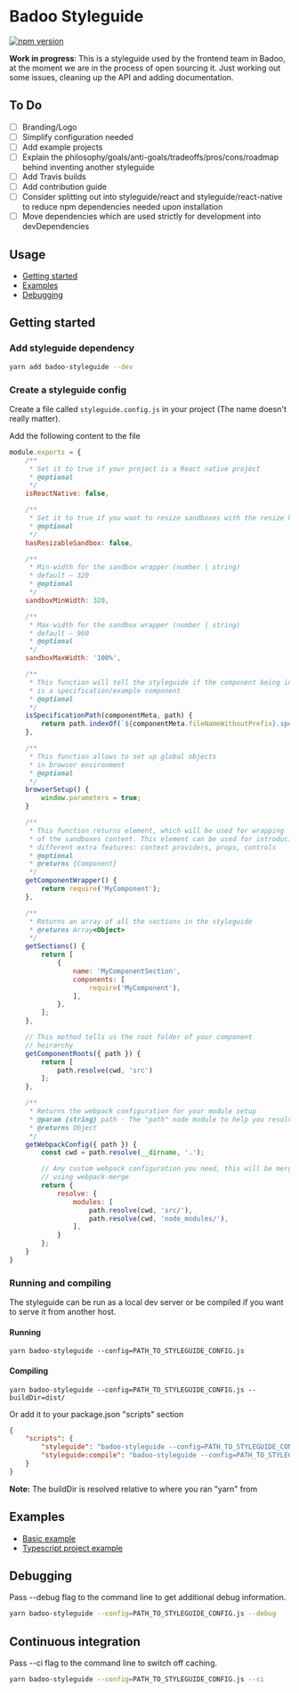 # Badoo Styleguide

[![npm version](https://badge.fury.io/js/badoo-styleguide.svg)](https://badge.fury.io/js/badoo-styleguide)

**Work in progress**: This is a styleguide used by the frontend team in Badoo, at the moment we are in the process of open sourcing it. Just working out some issues, cleaning up the API and adding documentation.

## To Do

* [ ] Branding/Logo
* [ ] Simplify configuration needed
* [ ] Add example projects
* [ ] Explain the philosophy/goals/anti-goals/tradeoffs/pros/cons/roadmap behind inventing another styleguide
* [ ] Add Travis builds
* [ ] Add contribution guide
* [ ] Consider splitting out into styleguide/react and styleguide/react-native to reduce npm dependencies needed upon installation
* [ ] Move dependencies which are used strictly for development into devDependencies

## Usage

* [Getting started](#getting-started)
* [Examples](#examples)
* [Debugging](#debugging)

## Getting started

### Add styleguide dependency

```bash
yarn add badoo-styleguide --dev
```

### Create a styleguide config

Create a file called `styleguide.config.js` in your project (The name doesn't really matter).

Add the following content to the file

```js
module.exports = {
    /**
     * Set it to true if your project is a React native project
     * @optional
     */
    isReactNative: false,

    /**
     * Set it to true if you want to resize sandboxes with the resize handle
     * @optional
     */
    hasResizableSandbox: false,

    /**
     * Min-width for the sandbox wrapper (number | string)
     * default – 320
     * @optional
     */
    sandboxMinWidth: 320,

    /**
     * Max-width for the sandbox wrapper (number | string)
     * default – 960
     * @optional
     */
    sandboxMaxWidth: '100%',

    /**
     * This function will tell the styleguide if the component being included
     * is a specification/example component
     * @optional
     */
    isSpecificationPath(componentMeta, path) {
        return path.indexOf(`${componentMeta.fileNameWithoutPrefix}.spec`) !== -1;
    },

    /**
     * This function allows to set up global objects 
     * in browser environment
     * @optional
     */
    browserSetup() {
        window.parameters = true;
    }

    /**
     * This function returns element, which will be used for wrapping
     * of the sandboxes content. This element can be used for introducing
     * different extra features: context providers, props, controls
     * @optional
     * @returns {Component}
     */
    getComponentWrapper() {
        return require('MyComponent');
    },

    /**
     * Returns an array of all the sections in the styleguide
     * @returns Array<Object>
     */
    getSections() {
        return [
            {
                name: 'MyComponentSection',
                components: [
                    require('MyComponent'),
                ],
            },
        ];
    },

    // This method tells us the root folder of your component
    // heirarchy
    getComponentRoots({ path }) {
        return [
            path.resolve(cwd, 'src')
        ];
    },

    /**
     * Returns the webpack configuration for your module setup
     * @param {string} path - The "path" node module to help you resolve any paths
     * @returns Object
     */
    getWebpackConfig({ path }) {
        const cwd = path.resolve(__dirname, '.');

        // Any custom webpack configuration you need, this will be merged
        // using webpack-merge
        return {
            resolve: {
                modules: [
                    path.resolve(cwd, 'src/'),
                    path.resolve(cwd, 'node_modules/'),
                ],
            }
        };
    }
}
```

### Running and compiling

The styleguide can be run as a local dev server or be compiled if you want to serve it from another host.

#### Running

```yarn badoo-styleguide --config=PATH_TO_STYLEGUIDE_CONFIG.js```

#### Compiling

```yarn badoo-styleguide --config=PATH_TO_STYLEGUIDE_CONFIG.js --buildDir=dist/```

Or add it to your package.json "scripts" section

```json
{
    "scripts": {
        "styleguide": "badoo-styleguide --config=PATH_TO_STYLEGUIDE_CONFIG.js",
        "styleguide:compile": "badoo-styleguide --config=PATH_TO_STYLEGUIDE_CONFIG.js --buildDir=dist/"
    }
}
```

**Note:** The buildDir is resolved relative to where you ran "yarn" from

## Examples

* [Basic example](./examples/basic)
* [Typescript project example](./examples/typescript)

## Debugging

Pass --debug flag to the command line to get additional debug information.

```bash
yarn badoo-styleguide --config=PATH_TO_STYLEGUIDE_CONFIG.js --debug
```

## Continuous integration

Pass --ci flag to the command line to switch off caching.

```bash
yarn badoo-styleguide --config=PATH_TO_STYLEGUIDE_CONFIG.js --ci
```
